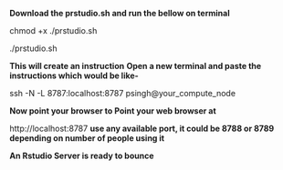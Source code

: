 **Download the prstudio.sh and run the bellow on terminal**

chmod +x ./prstudio.sh

./prstudio.sh

**This will create an instruction**
**Open a new terminal and paste the instructions which would be like-**

ssh -N -L 8787:localhost:8787 psingh@your_compute_node

**Now point your browser to Point your web browser at**

http://localhost:8787  **use any available port, it could be 8788 or 8789 depending on number of people using it**

**An Rstudio Server is ready to bounce**


